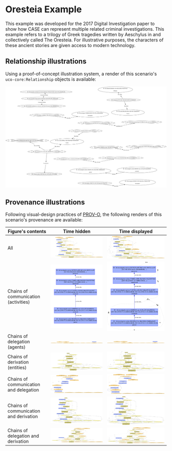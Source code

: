 # Oresteia Example

This example was developed for the 2017 Digital Investigation paper to show
how CASE can represent multiple related criminal investigations. This
example refers to a trilogy of Greek tragedies written by Aeschylus in and
collectively called The Oresteia. For illustrative purposes, the characters
of these ancient stories are given access to modern technology.


## Relationship illustrations

Using a proof-of-concept illustration system, a render of this scenario's `uco-core:Relationship` objects is available:

![figures/Oresteia-relationships.svg](figures/Oresteia-relationships.svg)


## Provenance illustrations

Following visual-design practices of [PROV-O](https://www.w3.org/TR/prov-o/), the following renders of this scenario's provenance are available:

| Figure's contents | Time hidden | Time displayed |
| --- | --- | --- |
| All | ![figures/Oresteia-prov-all.svg](figures/Oresteia-prov-all.svg) | ![figures/Oresteia-prov-time-all.svg](figures/Oresteia-prov-time-all.svg) |
| Chains of communication (activities) | ![figures/Oresteia-prov-activities.svg](figures/Oresteia-prov-activities.svg) | ![figures/Oresteia-prov-time-activities.svg](figures/Oresteia-prov-time-activities.svg) |
| Chains of delegation (agents) | ![figures/Oresteia-prov-agents.svg](figures/Oresteia-prov-agents.svg) | ![figures/Oresteia-prov-time-agents.svg](figures/Oresteia-prov-time-agents.svg) |
| Chains of derivation (entities) | ![figures/Oresteia-prov-entities.svg](figures/Oresteia-prov-entities.svg) | ![figures/Oresteia-prov-time-entities.svg](figures/Oresteia-prov-time-entities.svg) |
| Chains of communication and delegation | ![figures/Oresteia-prov-activities-agents.svg](figures/Oresteia-prov-activities-agents.svg) | ![figures/Oresteia-prov-time-activities-agents.svg](figures/Oresteia-prov-time-activities-agents.svg) |
| Chains of communication and derivation | ![figures/Oresteia-prov-activities-entities.svg](figures/Oresteia-prov-activities-entities.svg) | ![figures/Oresteia-prov-time-activities-entities.svg](figures/Oresteia-prov-time-activities-entities.svg) |
| Chains of delegation and derivation | ![figures/Oresteia-prov-agents-entities.svg](figures/Oresteia-prov-agents-entities.svg) | ![figures/Oresteia-prov-time-agents-entities.svg](figures/Oresteia-prov-time-agents-entities.svg) |
